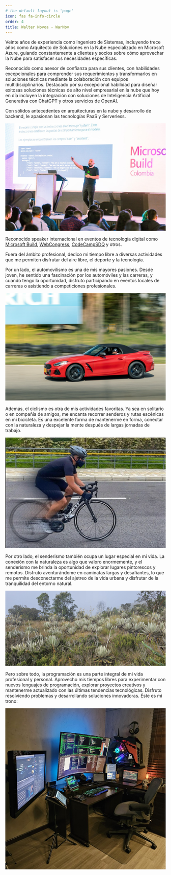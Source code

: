 ```yaml
---
# the default layout is 'page'
icon: fas fa-info-circle
order: 4
title: Walter Novoa - WarNov
---
```


Veinte años de experiencia como Ingeniero de Sistemas, incluyendo trece años como Arquitecto de Soluciones en la Nube especializado en Microsoft Azure, guiando constantemente a clientes y socios sobre cómo aprovechar la Nube para satisfacer sus necesidades específicas. 

Reconocido como asesor de confianza para sus clientes, con habilidades excepcionales para comprender sus requerimientos y transformarlos en soluciones técnicas mediante la colaboración con equipos multidisciplinarios. Destacado por su excepcional habilidad para diseñar exitosas soluciones técnicas de alto nivel empresarial en la nube que hoy en día incluyen la integración con soluciones de Inteligencia Artificial Generativa con ChatGPT y otros servicios de OpenAI. 

Con sólidos antecedentes en arquitecturas en la nube y desarrollo de backend, le apasionan las tecnologías PaaS y Serverless.

![Walter Novoa - WarNov - International Speaker](/assets/img/infopages/warbuild.jpg)

Reconocido speaker internacional en eventos de tecnología digital como [Microsoft Build](https://build.microsoft.com/en-US/home), [WebCongress](https://www.webcongress.com/), [CodeCampSDQ](https://codecampsdq.com/) y otros.

Fuera del ámbito profesional, dedico mi tiempo libre a diversas actividades que me permiten disfrutar del aire libre, el deporte y la tecnología.

Por un lado, el automovilismo es una de mis mayores pasiones. Desde joven, he sentido una fascinación por los automóviles y las carreras, y cuando tengo la oportunidad, disfruto participando en eventos locales de carreras o asistiendo a competiciones profesionales.

![Walter Novoa - WarNov - Racing Driver](/assets/img/infopages/thecar.jpg)

Además, el ciclismo es otra de mis actividades favoritas. Ya sea en solitario o en compañía de amigos, me encanta recorrer senderos y rutas escénicas en mi bicicleta. Es una excelente forma de mantenerme en forma, conectar con la naturaleza y despejar la mente después de largas jornadas de trabajo.

![Walter Novoa - WarNov - Cyclist](/assets/img/infopages/thebike.png)

Por otro lado, el senderismo también ocupa un lugar especial en mi vida. La conexión con la naturaleza es algo que valoro enormemente, y el senderismo me brinda la oportunidad de explorar lugares pintorescos y remotos. Disfruto aventurándome en caminatas largas y desafiantes, lo que me permite desconectarme del ajetreo de la vida urbana y disfrutar de la tranquilidad del entorno natural.

![Walter Novoa - WarNov - Hiker](/assets/img/infopages/thenature.jpg)

Pero sobre todo, la programación es una parte integral de mi vida profesional y personal. Aprovecho mis tiempos libres para experimentar con nuevos lenguajes de programación, explorar proyectos creativos y mantenerme actualizado con las últimas tendencias tecnológicas. Disfruto resolviendo problemas y desarrollando soluciones innovadoras. Éste es mi trono:

![Walter Novoa - WarNov - Hiker](/assets/img/infopages/therig.jpg)
